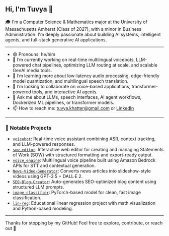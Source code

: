 ## Hi, I'm Tuvya 👋

<!--
**tuvya-bot/Tuvya-bot** is a ✨ _special_ ✨ repository because its `README.md` (this file) appears on your GitHub profile.
-->

🎓 I'm a Computer Science & Mathematics major at the University of Massachusetts Amherst (Class of 2027), with a minor in Business Administration. I'm deeply passionate about building AI systems, intelligent agents, and full-stack generative AI applications.

---

- 😄 Pronouns: he/him
- 🔭 I’m currently working on real-time multilingual voicebots, LLM-powered chat pipelines, optimizing LLM routing at scale. and scalable GenAI media tools.
- 🌱 I’m learning more about low-latency audio processing, edge-friendly model quantization, and multilingual speech translation.
- 👯 I’m looking to collaborate on voice-based applications, transformer-powered tools, and interactive AI agents.
- 💬 Ask me about LLMs, speech interfaces, AI agent workflows, Dockerized ML pipelines, or transformer models.
- 📫 How to reach me: [tuvya.khatter@gmail.com](mailto:tuvya.khatter@gmail.com) or [LinkedIn](https://www.linkedin.com/in/tuvyakhatter)

---

### 🚀 Notable Projects

- [`voicebot`](https://github.com/tuvya-bot/pipecat_voicebot): Real-time voice assistant combining ASR, context tracking, and LLM-powered responses.
- [`sow_editor`](https://github.com/tuvya-bot/sow_editor): Interactive web editor for creating and managing Statements of Work (SOW) with structured formatting and export-ready output.
- [`voice_engine`](https://github.com/tuvya-bot/voice_engine): Multilingual voice pipeline built using Amazon Bedrock APIs for STT and contextual generation.
- [`News-Video-Generator`](https://github.com/tuvya-bot/News-Video-Generator): Converts news articles into slideshow-style videos using GPT-3.5 + DALL·E 2.
- [`SEO-Blog-Creator`](https://github.com/tuvya-bot/SEO-Blog-Creator): Auto-generates SEO-optimized blog content using structured LLM prompts.
- [`image-classifier`](https://github.com/tuvya-bot/image-classifier): PyTorch-based model for clean, fast image classification.
- [`lin-reg`](https://github.com/tuvya-bot/lin-reg): Educational linear regression project with math visualization and Python-based modeling.

---

Thanks for stopping by my GitHub! Feel free to explore, contribute, or reach out 🚀
